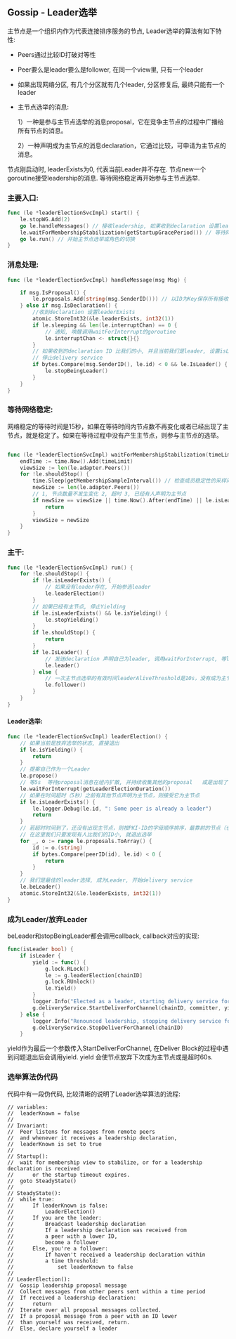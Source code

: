 ## Gossip - Leader选举

主节点是一个组织内作为代表连接排序服务的节点,  Leader选举的算法有如下特性:

- Peers通过比较ID打破对等性

- Peer要么是leader要么是follower, 在同一个view里, 只有一个leader

- 如果出现网络分区, 有几个分区就有几个leader, 分区修复后, 最终只能有一个leader

- 主节点选举的消息:

  1）一种是参与主节点选举的消息proposal，它在竞争主节点的过程中广播给所有节点的消息。

  2）一种声明成为主节点的消息declaration，它通过比较，可申请为主节点的消息。

节点刚启动时, leaderExists为0, 代表当前Leader并不存在. 节点new一个goroutine接受leadership的消息. 等待网络稳定再开始参与主节点选举.

### 主要入口:

```go
func (le *leaderElectionSvcImpl) start() {
	le.stopWG.Add(2)
	go le.handleMessages() // 接收leadership, 如果收到declaration 设置leaderExists
	le.waitForMembershipStabilization(getStartupGracePeriod()) // 等待网络稳定
	go le.run() // 开始主节点选举或角色的切换
}
```

### 消息处理:

```go
func (le *leaderElectionSvcImpl) handleMessage(msg Msg) {

	if msg.IsProposal() {
		le.proposals.Add(string(msg.SenderID())) // 以ID为Key保存所有接收到的proposal
	} else if msg.IsDeclaration() {
        //收到declaration 设置leaderExists
		atomic.StoreInt32(&le.leaderExists, int32(1))
		if le.sleeping && len(le.interruptChan) == 0 {
            // 通知, 唤醒调用waitForInterrupt的goroutine
			le.interruptChan <- struct{}{}
		}
        // 如果收到的declaration ID 比我们的小, 并且当前我们是leader, 设置isLeader为0
        // 停止delivery service
		if bytes.Compare(msg.SenderID(), le.id) < 0 && le.IsLeader() {
			le.stopBeingLeader()
		}
	} 
}
```

### 等待网络稳定:

网络稳定的等待时间是15秒，如果在等待时间内节点数不再变化或者已经出现了主节点，就是稳定了。如果在等待过程中没有产生主节点，则参与主节点的选举。

```go

func (le *leaderElectionSvcImpl) waitForMembershipStabilization(timeLimit time.Duration) {
	endTime := time.Now().Add(timeLimit)
	viewSize := len(le.adapter.Peers())
	for !le.shouldStop() {
		time.Sleep(getMembershipSampleInterval()) // 检查成员稳定性的采样间隔, 默认1s 
		newSize := len(le.adapter.Peers())
        // 1, 节点数量不发生变化 2, 超时 3, 已经有人声明为主节点
		if newSize == viewSize || time.Now().After(endTime) || le.isLeaderExists() {
			return
		}
		viewSize = newSize
	}
}
```

### 主干:

```go
func (le *leaderElectionSvcImpl) run() {
	for !le.shouldStop() {
		if !le.isLeaderExists() {
            // 如果没有leader存在, 开始参选leader
			le.leaderElection()
		}
		// 如果已经有主节点, 停止Yielding
		if le.isLeaderExists() && le.isYielding() {
			le.stopYielding()
		}
		if le.shouldStop() {
			return
		}
		if le.IsLeader() {
            // 发送declaration 声明自己为leader, 调用waitForInterrupt, 等leaderAliveThreshold/2 或是从interruptChan中收到消息.
			le.leader()
		} else {
            // 一次主节点选举的有效时间leaderAliveThreshold是10s，没有成为主节点的节点清除收到的proposal消息，然后等待有效时间结束，进入下一轮主节点选举的过程。
			le.follower()
		}
	}
}
```

#### Leader选举:

```go
func (le *leaderElectionSvcImpl) leaderElection() {
	// 如果当前是放弃选举的状态, 直接退出
	if le.isYielding() {
		return
	}
	// 提案自己作为一个Leader
	le.propose()
	// 等5s  等待proposal消息在组内扩散, 并持续收集其他的proposal   或是出现了leader
	le.waitForInterrupt(getLeaderElectionDuration())
	// 如果在时间超时（5秒）之前有其他节点声明为主节点，则接受它为主节点
	if le.isLeaderExists() {
		le.logger.Debug(le.id, ": Some peer is already a leader")
		return
	}
	// 若超时时间到了，还没有出现主节点，则按PKI-ID的字母顺序排序，最靠前的节点（也可以采用其他的算法）标识“isLeader”为true，声明自己为主节点，在组织内广播一个declaration消息。
    // 在这里我们只要发现有人比我们的ID小, 就退出选举
	for _, o := range le.proposals.ToArray() {
		id := o.(string)
		if bytes.Compare(peerID(id), le.id) < 0 {
			return
		}
	}
	// 我们是最佳的leader选择, 成为Leader, 开始delivery service
	le.beLeader()
	atomic.StoreInt32(&le.leaderExists, int32(1))
}
```

### 成为Leader/放弃Leader

beLeader和stopBeingLeader都会调用callback, callback对应的实现:

```go
func(isLeader bool) {
	if isLeader {
		yield := func() {
			g.lock.RLock()
			le := g.leaderElection[chainID]
			g.lock.RUnlock()
			le.Yield()
		}
		logger.Info("Elected as a leader, starting delivery service for channel", chainID)
		g.deliveryService.StartDeliverForChannel(chainID, committer, yield); 
	} else {
		logger.Info("Renounced leadership, stopping delivery service for channel", chainID)
		g.deliveryService.StopDeliverForChannel(chainID)
	}
```

yield作为最后一个参数传入StartDeliverForChannel, 在Deliver Block的过程中遇到问题退出后会调用yield. yield 会使节点放弃下次成为主节点或是超时60s.

### 选举算法伪代码

代码中有一段伪代码, 比较清晰的说明了Leader选举算法的流程:

```
// variables:
// 	leaderKnown = false
//
// Invariant:
//	Peer listens for messages from remote peers
//	and whenever it receives a leadership declaration,
//	leaderKnown is set to true
//
// Startup():
// 	wait for membership view to stabilize, or for a leadership declaration is received
//      or the startup timeout expires.
//	goto SteadyState()
//
// SteadyState():
// 	while true:
//		If leaderKnown is false:
// 			LeaderElection()
//		If you are the leader:
//			Broadcast leadership declaration
//			If a leadership declaration was received from
// 			a peer with a lower ID,
//			become a follower
//		Else, you're a follower:
//			If haven't received a leadership declaration within
// 			a time threshold:
//				set leaderKnown to false
//
// LeaderElection():
// 	Gossip leadership proposal message
//	Collect messages from other peers sent within a time period
//	If received a leadership declaration:
//		return
//	Iterate over all proposal messages collected.
// 	If a proposal message from a peer with an ID lower
// 	than yourself was received, return.
//	Else, declare yourself a leader

```

